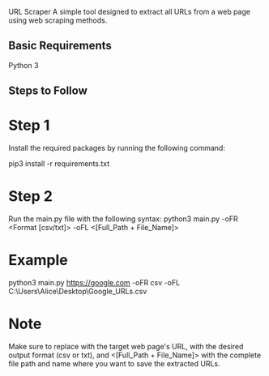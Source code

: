 URL Scraper
A simple tool designed to extract all URLs from a web page using web scraping methods.

Basic Requirements
------------------

Python 3


Steps to Follow
----------------

Step 1
======
Install the required packages by running the following command:

  pip3 install -r requirements.txt

Step 2
======
  Run the main.py file with the following syntax:
  python3 main.py <URL> -oFR <Format [csv/txt]> -oFL <[Full_Path + File_Name]>


Example
========
python3 main.py https://google.com -oFR csv -oFL C:\Users\Alice\Desktop\Google_URLs.csv


Note
=====
Make sure to replace <URL> with the target web page's URL, <Format> with the desired output format (csv or txt), and <[Full_Path + File_Name]> with the complete file path and name where you want to save the extracted URLs.





